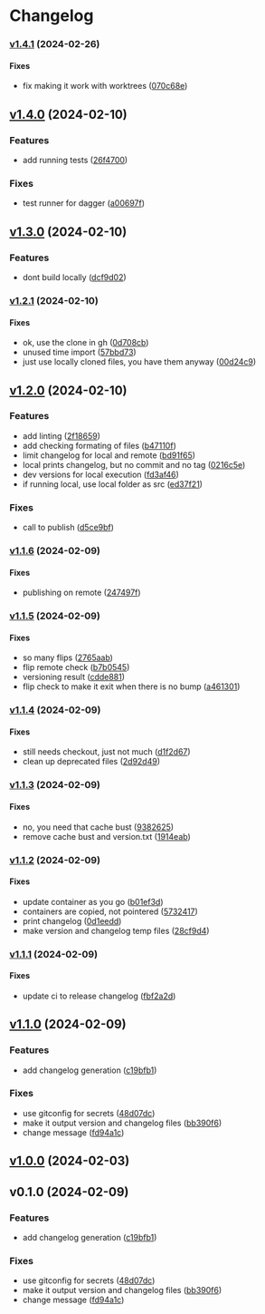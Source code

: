 # Changelog

### [v1.4.1](https://github.com/SiasMey/notebox/compare/v1.4.0...v1.4.1) (2024-02-26)

#### Fixes

* fix making it work with worktrees
([070c68e](https://github.com/SiasMey/notebox/commit/070c68e00e1f76ab1a99d13c4b4161cc270729e4))

## [v1.4.0](https://github.com/SiasMey/notebox/compare/v1.3.0...v1.4.0) (2024-02-10)

### Features

* add running tests
([26f4700](https://github.com/SiasMey/notebox/commit/26f470029d50876ce9d92fff858900f3857edf15))

### Fixes

* test runner for dagger
([a00697f](https://github.com/SiasMey/notebox/commit/a00697f75030cec026cbc147007400bb718425f3))

## [v1.3.0](https://github.com/SiasMey/notebox/compare/v1.2.1...v1.3.0) (2024-02-10)

### Features

* dont build locally
([dcf9d02](https://github.com/SiasMey/notebox/commit/dcf9d024f6d805f0a94770ede2059b13ccdce3d2))

### [v1.2.1](https://github.com/SiasMey/notebox/compare/v1.2.0...v1.2.1) (2024-02-10)

#### Fixes

* ok, use the clone in gh
([0d708cb](https://github.com/SiasMey/notebox/commit/0d708cb1f25ff4f11f4ee494873d65f914b037b2))
* unused time import
([57bbd73](https://github.com/SiasMey/notebox/commit/57bbd7323a72d38125404a3b1f8eb5e0c35e8751))
* just use locally cloned files, you have them anyway
([00d24c9](https://github.com/SiasMey/notebox/commit/00d24c9e004f78b502e00a99c5942436667688b9))

## [v1.2.0](https://github.com/SiasMey/notebox/compare/v1.1.6...v1.2.0) (2024-02-10)

### Features

* add linting
([2f18659](https://github.com/SiasMey/notebox/commit/2f18659d86bc694d4a23a808d7f82ce21a501729))
* add checking formating of files
([b47110f](https://github.com/SiasMey/notebox/commit/b47110fb93bcf46a32c8b82c1b35870ab467b7f0))
* limit changelog for local and remote
([bd91f65](https://github.com/SiasMey/notebox/commit/bd91f653ec167ec31c1bc614423319a9fe97665f))
* local prints changelog, but no commit and no tag
([0216c5e](https://github.com/SiasMey/notebox/commit/0216c5ec518f01380021017f0d576526bd0fa9f1))
* dev versions for local execution
([fd3af46](https://github.com/SiasMey/notebox/commit/fd3af46596e3ae1e601139adb2052a58c25039c9))
* if running local, use local folder as src
([ed37f21](https://github.com/SiasMey/notebox/commit/ed37f21f6da9b05b30b5bfd9ca44c47352c419be))

### Fixes

* call to publish
([d5ce9bf](https://github.com/SiasMey/notebox/commit/d5ce9bf2748e462a8e60cf4fd7f7d17bfbc0f330))

### [v1.1.6](https://github.com/SiasMey/notebox/compare/v1.1.5...v1.1.6) (2024-02-09)

#### Fixes

* publishing on remote
([247497f](https://github.com/SiasMey/notebox/commit/247497f5e611cf37400fdb4511dff3d4a0a40d04))

### [v1.1.5](https://github.com/SiasMey/notebox/compare/v1.1.4...v1.1.5) (2024-02-09)

#### Fixes

* so many flips
([2765aab](https://github.com/SiasMey/notebox/commit/2765aabbab2e573a72b7c95fc7a050adaa9b84c3))
* flip remote check
([b7b0545](https://github.com/SiasMey/notebox/commit/b7b0545f70cc8d9da013ab21e3340c4b10a7fc12))
* versioning result
([cdde881](https://github.com/SiasMey/notebox/commit/cdde881c30597a16a7783ea9c4d1ec6cd5825f30))
* flip check to make it exit when there is no bump
([a461301](https://github.com/SiasMey/notebox/commit/a4613014151b358e2adff5976ad3f6b6f8b01aa8))

### [v1.1.4](https://github.com/SiasMey/notebox/compare/v1.1.3...v1.1.4) (2024-02-09)

#### Fixes

* still needs checkout, just not much
([d1f2d67](https://github.com/SiasMey/notebox/commit/d1f2d67ccc2814562d863c989a0b215a382b0208))
* clean up deprecated files
([2d92d49](https://github.com/SiasMey/notebox/commit/2d92d49e60cd5c5bb64f13b0277172937bbe9591))

### [v1.1.3](https://github.com/SiasMey/notebox/compare/v1.1.2...v1.1.3) (2024-02-09)

#### Fixes

* no, you need that cache bust
([9382625](https://github.com/SiasMey/notebox/commit/9382625b51b0b37746f5e51a1ad89bb4dc50bb2b))
* remove cache bust and version.txt
([1914eab](https://github.com/SiasMey/notebox/commit/1914eab8f683ab323169924432ea4a8a4cd3eecf))

### [v1.1.2](https://github.com/SiasMey/notebox/compare/v1.1.1...v1.1.2) (2024-02-09)

#### Fixes

* update container as you go
([b01ef3d](https://github.com/SiasMey/notebox/commit/b01ef3d42dfc88ee752d56452e6b7be2413b8735))
* containers are copied, not pointered
([5732417](https://github.com/SiasMey/notebox/commit/57324172e29cfdaebed3d74b29ad93e31e4da07a))
* print changelog
([0d1eedd](https://github.com/SiasMey/notebox/commit/0d1eeddff892274e8ee77ee2c4e8ee084a4249e1))
* make version and changelog temp files
([28cf9d4](https://github.com/SiasMey/notebox/commit/28cf9d4dc740a44cedfee4612b17f65922c331c4))

### [v1.1.1](https://github.com/SiasMey/notebox/compare/v1.1.0...v1.1.1) (2024-02-09)

#### Fixes

* update ci to release changelog
([fbf2a2d](https://github.com/SiasMey/notebox/commit/fbf2a2df021e859a5d2d1a3930c1da25f9b86328))

## [v1.1.0](https://github.com/SiasMey/notebox/compare/v1.0.0...v1.1.0) (2024-02-09)

### Features

* add changelog generation
([c19bfb1](https://github.com/SiasMey/notebox/commit/c19bfb146fe23efcb4871204cae317461eba93ab))

### Fixes

* use gitconfig for secrets
([48d07dc](https://github.com/SiasMey/notebox/commit/48d07dc58527f7efec6a77a0033876871879e793))
* make it output version and changelog files
([bb390f6](https://github.com/SiasMey/notebox/commit/bb390f6e4e9dde69c848e679347634796b30d48b))
* change message
([fd94a1c](https://github.com/SiasMey/notebox/commit/fd94a1c7c4fcd24b073624854d14e428a62f6ad7))

## [v1.0.0](https://github.com/SiasMey/notebox/compare/v0.1.0...v1.0.0) (2024-02-03)

## v0.1.0 (2024-02-09)

### Features

* add changelog generation
([c19bfb1](https://github.com/SiasMey/notebox/commit/c19bfb146fe23efcb4871204cae317461eba93ab))

### Fixes

* use gitconfig for secrets
([48d07dc](https://github.com/SiasMey/notebox/commit/48d07dc58527f7efec6a77a0033876871879e793))
* make it output version and changelog files
([bb390f6](https://github.com/SiasMey/notebox/commit/bb390f6e4e9dde69c848e679347634796b30d48b))
* change message
([fd94a1c](https://github.com/SiasMey/notebox/commit/fd94a1c7c4fcd24b073624854d14e428a62f6ad7))
